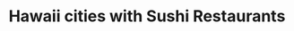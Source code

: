 ---
layout: state
title: Hawaii cities with Sushi Restaurants
permalink: /hawaii/
stateAbbr: HI
stateName: Hawaii

---